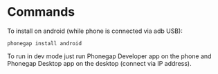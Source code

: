 Commands
========

To install on android (while phone is connected via adb USB):

    phonegap install android


To run in dev mode just run Phonegap Developer app on the phone and Phonegap Desktop app on the desktop (connect via IP address).